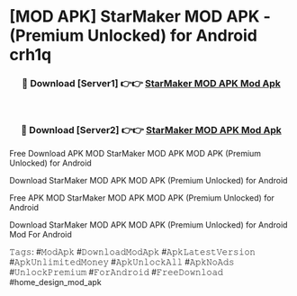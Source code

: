 # [MOD APK] StarMaker MOD APK - (Premium Unlocked) for Android crh1q



<div align="center">
<h3>🔴 Download [Server1] 👉👉 <a href="https://momento.my/?title=StarMaker_MOD_APK">StarMaker MOD APK Mod Apk</a></h3><br>

<h3>🔴 Download [Server2] 👉👉 <a href="https://momento.my/?title=StarMaker_MOD_APK">StarMaker MOD APK Mod Apk</a></h3>
</div>



Free Download APK MOD StarMaker MOD APK MOD APK (Premium Unlocked) for Android

Download StarMaker MOD APK MOD APK (Premium Unlocked) for Android

Free APK MOD StarMaker MOD APK MOD APK (Premium Unlocked) for Android

Download StarMaker MOD APK MOD APK (Premium Unlocked) for Android Mod For Android

𝚃𝚊𝚐𝚜: #𝙼𝚘𝚍𝙰𝚙𝚔 #𝙳𝚘𝚠𝚗𝚕𝚘𝚊𝚍𝙼𝚘𝚍𝙰𝚙𝚔 #𝙰𝚙𝚔𝙻𝚊𝚝𝚎𝚜𝚝𝚅𝚎𝚛𝚜𝚒𝚘𝚗 #𝙰𝚙𝚔𝚄𝚗𝚕𝚒𝚖𝚒𝚝𝚎𝚍𝙼𝚘𝚗𝚎𝚢 #𝙰𝚙𝚔𝚄𝚗𝚕𝚘𝚌𝚔𝙰𝚕𝚕 #𝙰𝚙𝚔𝙽𝚘𝙰𝚍𝚜 #𝚄𝚗𝚕𝚘𝚌𝚔𝙿𝚛𝚎𝚖𝚒𝚞𝚖 #𝙵𝚘𝚛𝙰𝚗𝚍𝚛𝚘𝚒𝚍 #𝙵𝚛𝚎𝚎𝙳𝚘𝚠𝚗𝚕𝚘𝚊𝚍 #home_design_mod_apk
